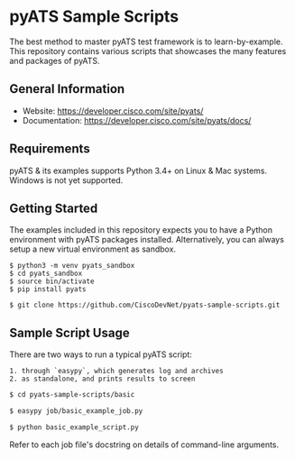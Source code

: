 # pyATS Sample Scripts

The best method to master pyATS test framework is to learn-by-example. This 
repository contains various scripts that showcases the many features and
packages of pyATS.

## General Information

- Website: https://developer.cisco.com/site/pyats/
- Documentation: https://developer.cisco.com/site/pyats/docs/

## Requirements
pyATS & its examples supports Python 3.4+ on Linux & Mac systems. Windows is not yet supported.

## Getting Started

The examples included in this repository expects you to have a Python environment with pyATS packages installed. Alternatively, you can always setup a new virtual environment as sandbox.

```
$ python3 -m venv pyats_sandbox
$ cd pyats_sandbox
$ source bin/activate
$ pip install pyats

$ git clone https://github.com/CiscoDevNet/pyats-sample-scripts.git
```

## Sample Script Usage

There are two ways to run a typical pyATS script:

    1. through `easypy`, which generates log and archives
    2. as standalone, and prints results to screen

```bash
$ cd pyats-sample-scripts/basic

$ easypy job/basic_example_job.py

$ python basic_example_script.py
```

Refer to each job file's docstring on details of command-line arguments.

